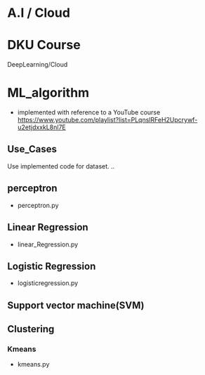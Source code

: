 # A.I / Cloud
# DKU Course
DeepLearning/Cloud


# ML_algorithm
+ implemented with reference to a YouTube course
https://www.youtube.com/playlist?list=PLqnslRFeH2Upcrywf-u2etjdxxkL8nl7E

## Use_Cases
Use implemented code for dataset.
..

## perceptron
+ perceptron.py

## Linear Regression
+ linear_Regression.py

## Logistic Regression
+ logisticregression.py

## Support vector machine(SVM)
## Clustering
### Kmeans
+ kmeans.py